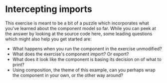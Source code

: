 # Intercepting imports

This exercise is meant to be a bit of a puzzle which incorporates what you've
learned about the component model so far. While you can peek at the answer by
looking at the source code here, some leading questions which might also help
you get started are:

* What happens when you run the component in the exercise unmodified?
* What does the exercise's component import? Or export?
* What does it look like the component is basing its decision on of what to
  print?
* Using composition, the theme of this example, can you perhaps wrap the
  component in your own, or the other way around?
